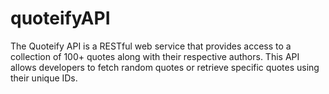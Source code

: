# quoteifyAPI
The Quoteify API is a RESTful web service that provides access to a collection of 100+ quotes along with their respective authors. This API allows developers to fetch random quotes or retrieve specific quotes using their unique IDs.
